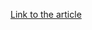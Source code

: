 [Link to the article](https://thehackernews.com/2025/06/uncover-lots-attacks-hiding-in-trusted.html)
